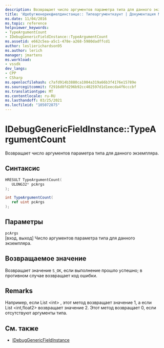 ```yaml
---
description: Возвращает число аргументов параметра типа для данного экземпляра.
title: 'Идебугженерикфиелдинстанце:: Типеаргументкаунт | Документация Майкрософт'
ms.date: 11/04/2016
ms.topic: reference
helpviewer_keywords:
- TypeArgumentCount
- IDebugGenericFieldInstance::TypeArgumentCount
ms.assetid: e662c5ea-a5c1-478e-a268-5980dadffcd1
author: leslierichardson95
ms.author: lerich
manager: jmartens
ms.workload:
- vssdk
dev_langs:
- CPP
- CSharp
ms.openlocfilehash: c7afd914b3880ca1004a319a66b3f4176e15789e
ms.sourcegitcommit: f2916d8fd296b92cc402597d1d1eecda4f6cccbf
ms.translationtype: MT
ms.contentlocale: ru-RU
ms.lasthandoff: 03/25/2021
ms.locfileid: "105072875"
---
```

# <a name="idebuggenericfieldinstancetypeargumentcount"></a>IDebugGenericFieldInstance::TypeArgumentCount
Возвращает число аргументов параметра типа для данного экземпляра.

## <a name="syntax"></a>Синтаксис

```cpp
HRESULT TypeArgumentCount(
   ULONG32* pcArgs
);
```

```csharp
int TypeArgumentCount(
   ref uint pcArgs
);
```

## <a name="parameters"></a>Параметры
`pcArgs`\
[вход, выход] Число аргументов параметра типа для данного экземпляра.

## <a name="return-value"></a>Возвращаемое значение
 Возвращает значение `S_OK`, если выполнение прошло успешно; в противном случае возвращает код ошибки.

## <a name="remarks"></a>Remarks
 Например, если List \<int> , этот метод возвращает значение 1, а если List \<int,float2> возвращает значение 2. Этот метод возвращает 0, если отсутствуют аргументы типа.

## <a name="see-also"></a>См. также
- [IDebugGenericFieldInstance](../../../extensibility/debugger/reference/idebuggenericfieldinstance.md)
